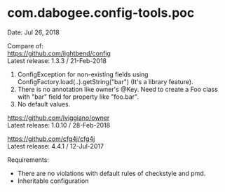 # com.dabogee.config-tools.poc

Date: Jul 26, 2018

Compare of:\
https://github.com/lightbend/config \
Latest release: 1.3.3 / 21-Feb-2018

1. ConfigException for non-existing fields using ConfigFactory.load(..).getString("bar") (It's a library feature).
2. There is no annotation like owner's @Key. Need to create a Foo class with "bar" field for property like "foo.bar".
3. No default values.

https://github.com/lviggiano/owner \
Latest release: 1.0.10 / 28-Feb-2018

https://github.com/cfg4j/cfg4j \
Latest release: 4.4.1 / 12-Jul-2017

Requirements:
* There are no violations with default rules of checkstyle and pmd.
* Inheritable configuration
